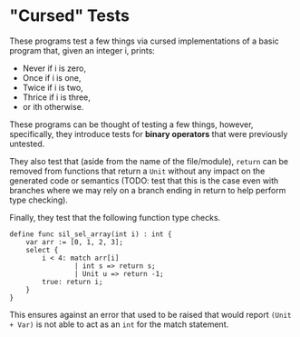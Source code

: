 # "Cursed" Tests

These programs test a few things via cursed implementations of a basic program that, given an integer i, prints: 
* Never if i is zero, 
* Once if i is one, 
* Twice if i is two, 
* Thrice if i is three,
* or ith otherwise. 

These programs can be thought of testing a few things, however, specifically, they introduce tests for **binary operators** that were previously untested. 

They also test that (aside from the name of the file/module), `return` can be removed from functions that return a `Unit` without any impact on the generated code or semantics (TODO: test that this is the case even with branches where we may rely on a branch ending in return to help perform type checking).

Finally, they test that the following function type checks.
```bismuth
define func sil_sel_array(int i) : int {
    var arr := [0, 1, 2, 3]; 
    select {
        i < 4: match arr[i] 
                | int s => return s; 
                | Unit u => return -1; 
        true: return i;
    }
}
```
This ensures against an error that used to be raised that would report `(Unit + Var)` is not able to act as an `int` for the match statement. 